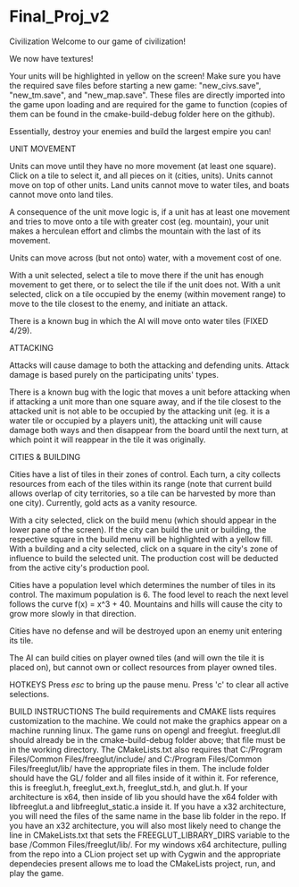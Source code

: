 # Final_Proj_v2
Civilization
Welcome to our game of civilization!

We now have textures!

Your units will be highlighted in yellow on the screen! Make sure you have the required save files before starting a new game: "new_civs.save", "new_tm.save", and "new_map.save". These files are directly imported into the game upon loading and are required for the game to function (copies of them can be found in the cmake-build-debug folder here on the github).

Essentially, destroy your enemies and build the largest empire you can!

UNIT MOVEMENT

Units can move until they have no more movement (at least one square). Click on a tile to select it, and all pieces on it (cities, units). Units cannot move on top of other units. Land units cannot move to water tiles, and boats cannot move onto land tiles. 

A consequence of the unit move logic is, if a unit has at least one movement and tries to move onto a tile with greater cost (eg. mountain), your unit makes a herculean effort and climbs the mountain with the last of its movement.

Units can move across (but not onto) water, with a movement cost of one.

With a unit selected, select a tile to move there if the unit has enough movement to get there, or to select the tile if the unit does not. With a unit selected, click on a tile occupied by the enemy (within movement range) to move to the tile closest to the enemy, and initiate an attack.

There is a known bug in which the AI will move onto water tiles (FIXED 4/29).

ATTACKING

Attacks will cause damage to both the attacking and defending units. Attack damage is based purely on the participating units' types.

There is a known bug with the logic that moves a unit before attacking when if attacking a unit more than one square away, and if the tile closest to the attacked unit is not able to be occupied by the attacking unit (eg. it is a water tile or occupied by a players unit), the attacking unit will cause damage both ways and then disappear from the board until the next turn, at which point it will reappear in the tile it was originally.

CITIES & BUILDING

Cities have a list of tiles in their zones of control. Each turn, a city collects resources from each of the tiles within its range (note that current build allows overlap of city territories, so a tile can be harvested by more than one city). Currently, gold acts as a vanity resource.

With a city selected, click on the build menu (which should appear in the lower pane of the screen). If the city can build the unit or building, the respective square in the build menu will be highlighted with a yellow fill. With a building and a city selected, click on a square in the city's zone of influence to build the selected unit. The production cost will be deducted from the active city's production pool.

Cities have a population level which determines the number of tiles in its control. The maximum population is 6. The food level to reach the next level follows the curve f(x) = x^3 + 40. Mountains and hills will cause the city to grow more slowly in that direction.

Cities have no defense and will be destroyed upon an enemy unit entering its tile.

The AI can build cities on player owned tiles (and will own the tile it is placed on), but cannot own or collect resources from player owned tiles.


HOTKEYS
Press *esc* to bring up the pause menu.
Press 'c' to clear all active selections.

BUILD INSTRUCTIONS
The build requirements and CMAKE lists requires customization to the machine.
We could not make the graphics appear on a machine running linux.
The game runs on opengl and freeglut. freeglut.dll should already be in the cmake-build-debug folder above; that file must be in the working directory. The CMakeLists.txt also requires that C:/Program Files/Common Files/freeglut/include/ and C:/Program Files/Common Files/freeglut/lib/ have the appropriate files in them. The include folder should have the GL/ folder and all files inside of it within it. For reference, this is freeglut.h, freeglut_ext.h, freeglut_std.h, and glut.h. If your architecture is x64, then inside of lib you should have the x64 folder with libfreeglut.a and libfreeglut_static.a inside it. If you have a x32 architecture, you will need the files of the same name in the base lib folder in the repo. If you have an x32 architecture, you will also most likely need to change the line in CMakeLists.txt that sets the FREEGLUT_LIBRARY_DIRS variable to the base /Common Files/freeglut/lib/. For my windows x64 architecture, pulling from the repo into a CLion project set up with Cygwin and the appropriate dependecies present allows me to load the CMakeLists project, run, and play the game.
